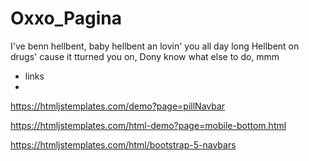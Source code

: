 # Oxxo_Pagina
I've benn hellbent, baby hellbent an lovin' you all day long Hellbent on drugs' cause it tturned you on, Dony know what else to do, mmm

- links
- 
https://htmljstemplates.com/demo?page=pillNavbar

https://htmljstemplates.com/html-demo?page=mobile-bottom.html

https://htmljstemplates.com/html/bootstrap-5-navbars
